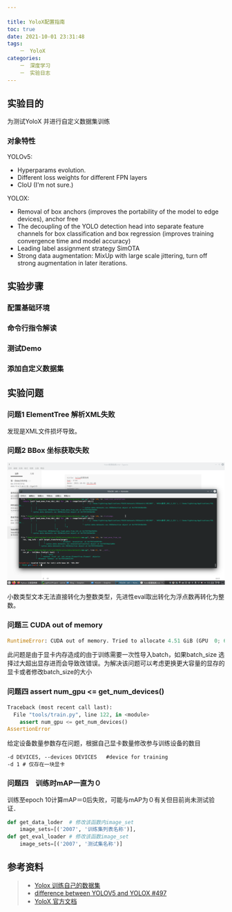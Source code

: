 ```yaml
---

title: YoloX配置指南
toc: true
date: 2021-10-01 23:31:48
tags: 
	－　YoloX　
categories: 
	－　深度学习
	－　实验日志
---
```




## 实验目的

为测试YoloX 并进行自定义数据集训练



### 对象特性

YOLOv5:

- Hyperparams evolution.
- Different loss weights for different FPN layers
- CIoU (I'm not sure.)

YOLOX:

- Removal of box anchors (improves the portability of the model to edge devices), anchor free
- The decoupling of the YOLO detection head into separate feature  channels for box classification and box regression (improves training  convergence time and model accuracy)
- Leading label assignment strategy SimOTA
- Strong data augmentation: MixUp with large scale jittering, turn off strong augmentation in later iterations.

## 实验步骤

### 配置基础环境



### 命令行指令解读



### 测试Demo



### 添加自定义数据集



## 实验问题

### 问题1 ElementTree 解析XML失败

发现是XML文件损坏导致。

### 问题2 BBox 坐标获取失败

![image-20211001233449759](YoloX配置指南/image-20211001233449759.png)

小数类型文本无法直接转化为整数类型，先进性eval取出转化为浮点数再转化为整数。



### 问题三 CUDA out of memory

```python
RuntimeError: CUDA out of memory. Tried to allocate 4.51 GiB (GPU  0; 6.00 GiB total capacity; 110.28 MiB already allocated; 4.44 GiB free; 120.00 MiB reserved in total by PyTorch)
```

此问题是由于显卡内存造成的由于训练需要一次性导入batch，如果batch_size 选择过大超出显存进而会导致改错误。为解决该问题可以考虑更换更大容量的显存的显卡或者修改batch_size的大小

### 问题四 assert num_gpu <= get_num_devices()

```python
Traceback (most recent call last):
  File "tools/train.py", line 122, in <module>
    assert num_gpu <= get_num_devices()
AssertionError
```

给定设备数量参数存在问题，根据自己显卡数量修改参与训练设备的数目

```shell
-d DEVICES, --devices DEVICES   #device for training
-d 1 # 仅存在一块显卡
```

### 问题四　训练时mAP一直为０

训练至epoch 10计算mAP＝0后失败，可能与mAP为０有关但目前尚未测试验证．

```python
def get_data_loder  # 修改该函数内image_set
	image_sets=[('2007', '训练集列表名称')],
def get_eval_loader # 修改该函数image_set
	image_sets=[('2007', '测试集名称')]
```



## 参考资料
> - [Yolox 训练自己的数据集](https://blog.csdn.net/m0_56171249/article/details/119821714)
> - [difference between YOLOV5 and YOLOX #497](https://github.com/Megvii-BaseDetection/YOLOX/issues/497)
> - [YoloX 官方文档](https://github.com/Megvii-BaseDetection/YOLOX)